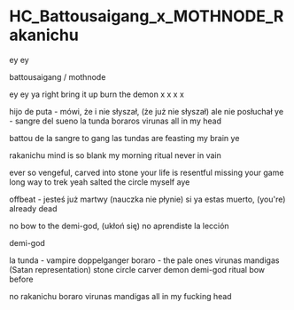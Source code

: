 # HC_Battousaigang_x_MOTHNODE_Rakanichu

ey ey

battousaigang / mothnode

ey ey 
ya
right
bring it up
burn the demon
x
x
x
x

hijo de puta - mówi, że i nie słyszał, (że już nie słyszał)
ale nie posłuchał ye - sangre del sueno 
la tunda boraros virunas all in my head

battou de la sangre to gang 
las tundas are feasting my brain ye

rakanichu mind is so blank
my morning ritual never in vain

ever so vengeful, carved into stone
your life is resentful
missing your game 
long way to trek yeah
salted the circle myself aye 

offbeat - jesteś już martwy (nauczka nie płynie)
si ya estas muerto, (you're) already dead

no bow to the demi-god, (ukłoń się)
no aprendiste la lección 







demi-god


la tunda - vampire doppelganger
boraro - the pale ones
virunas mandigas (Satan representation)
stone circle
carver
demon
demi-god
ritual
bow before


no rakanichu
boraro
virunas mandigas
all in my fucking head
